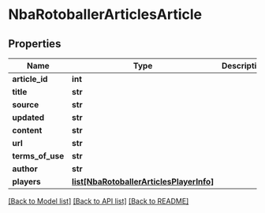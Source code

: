 # NbaRotoballerArticlesArticle

## Properties
Name | Type | Description | Notes
------------ | ------------- | ------------- | -------------
**article_id** | **int** |  | [optional] 
**title** | **str** |  | [optional] 
**source** | **str** |  | [optional] 
**updated** | **str** |  | [optional] 
**content** | **str** |  | [optional] 
**url** | **str** |  | [optional] 
**terms_of_use** | **str** |  | [optional] 
**author** | **str** |  | [optional] 
**players** | [**list[NbaRotoballerArticlesPlayerInfo]**](NbaRotoballerArticlesPlayerInfo.md) |  | [optional] 

[[Back to Model list]](../README.md#documentation-for-models) [[Back to API list]](../README.md#documentation-for-api-endpoints) [[Back to README]](../README.md)

